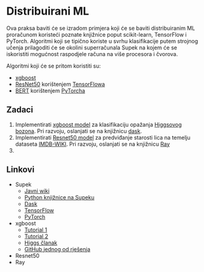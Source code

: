 # Distribuirani ML

  Ova praksa baviti će se izradom primjera koji će se baviti distribuiranim ML
  proračunom koristeći poznate knjižnice poput scikit-learn, TensorFlow i
  PyTorch. Algoritmi koji se tipično koriste u svrhu klasifikacije putem
  strojnog učenja prilagoditi će se okolini superračunala Supek na kojem će se
  iskoristiti mogućnost raspodjele računa na više procesora i čvorova.

  Algoritmi koji će se pritom koristiti su:
  - [xgboost](https://xgboost.readthedocs.io/en/stable/)
  - [ResNet50]() korištenjem [TensorFlowa]()
  - [BERT]() korištenjem [PyTorcha]()

## Zadaci

  1. Implementirati [xgboost model](https://machinelearningmastery.com/develop-first-xgboost-model-python-scikit-learn/) za klasifikaciju opažanja [Higgsovog bozona](https://archive.ics.uci.edu/dataset/280/higgs). Pri razvoju, oslanjati se na knjižnicu [dask](https://xgboost.readthedocs.io/en/stable/tutorials/dask.html).
  2. Implementirati [Resnet50 model](https://www.kaggle.com/code/suniliitb96/tutorial-keras-transfer-learning-with-resnet50) za predviđanje starosti lica na temelju dataseta [IMDB-WIKI](https://data.vision.ee.ethz.ch/cvl/rrothe/imdb-wiki/?ref=hackernoon.com). Pri razvoju, oslanjati se na knjižnicu [Ray]()
  3. 

## Linkovi

  - Supek
      - [Javni wiki](https://wiki.srce.hr/display/NR)
      - [Python knjižnice na Supeku](https://wiki.srce.hr/display/NR/Python%2C+pip+i+conda)
      - [Dask](https://wiki.srce.hr/display/NR/Dask)
      - [TensorFlow](https://wiki.srce.hr/display/NR/TensorFlow)
      - [PyTorch](https://wiki.srce.hr/display/NR/PyTorch?src=contextnavpagetreemode)
  - xgboost
      - [Tutorial 1](https://www.datacamp.com/tutorial/xgboost-in-python)
      - [Tutorial 2]()
      - [Higgs članak](https://proceedings.mlr.press/v42/chen14.pdf)
      - [GitHub jednog od rješenja](https://github.com/andyh47/higgs)
  - Resnet50
  - Ray
